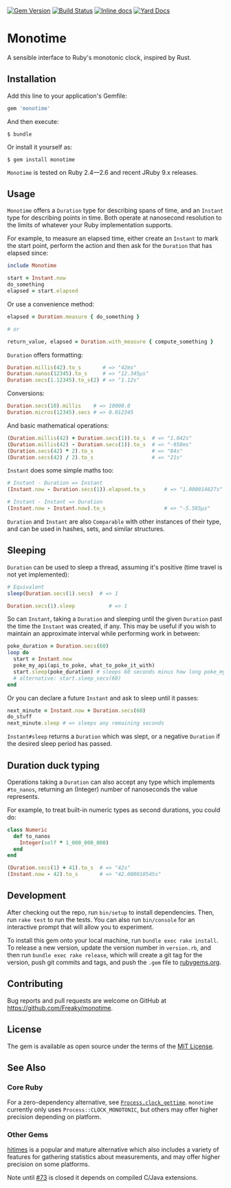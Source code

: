 [![Gem Version](https://badge.fury.io/rb/monotime.svg)](https://badge.fury.io/rb/monotime)
[![Build Status](https://travis-ci.org/Freaky/monotime.svg?branch=master)](https://travis-ci.org/Freaky/monotime)
[![Inline docs](http://inch-ci.org/github/Freaky/monotime.svg?branch=master)](http://inch-ci.org/github/Freaky/monotime)
[![Yard Docs](http://img.shields.io/badge/yard-docs-blue.svg)](https://www.rubydoc.info/gems/monotime)

# Monotime

A sensible interface to Ruby's monotonic clock, inspired by Rust.

## Installation

Add this line to your application's Gemfile:

```ruby
gem 'monotime'
```

And then execute:

    $ bundle

Or install it yourself as:

    $ gem install monotime

`Monotime` is tested on Ruby 2.4&mdash;2.6 and recent JRuby 9.x releases.

## Usage

`Monotime` offers a `Duration` type for describing spans of time, and an
`Instant` type for describing points in time.  Both operate at nanosecond
resolution to the limits of whatever your Ruby implementation supports.

For example, to measure an elapsed time, either create an `Instant` to mark the
start point, perform the action and then ask for the `Duration` that has elapsed
since:

```ruby
include Monotime

start = Instant.now
do_something
elapsed = start.elapsed
```

Or use a convenience method:

```ruby
elapsed = Duration.measure { do_something }

# or

return_value, elapsed = Duration.with_measure { compute_something }
```

`Duration` offers formatting:

```ruby
Duration.millis(42).to_s       # => "42ms"
Duration.nanos(12345).to_s     # => "12.345μs"
Duration.secs(1.12345).to_s(2) # => "1.12s"
```

Conversions:

```ruby
Duration.secs(10).millis    # => 10000.0
Duration.micros(12345).secs # => 0.012345
```

And basic mathematical operations:

```ruby
(Duration.millis(42) + Duration.secs(1)).to_s  # => "1.042s"
(Duration.millis(42) - Duration.secs(1)).to_s  # => "-958ms"
(Duration.secs(42) * 2).to_s                   # => "84s"
(Duration.secs(42) / 2).to_s                   # => "21s"
```

`Instant` does some simple maths too:

```ruby
# Instant - Duration => Instant
(Instant.now - Duration.secs(1)).elapsed.to_s      # => "1.000014627s"

# Instant - Instant => Duration
(Instant.now - Instant.now).to_s                   # => "-5.585μs"
```

`Duration` and `Instant` are also `Comparable` with other instances of their
type, and can be used in hashes, sets, and similar structures.

## Sleeping

`Duration` can be used to sleep a thread, assuming it's positive (time travel
is not yet implemented):

```ruby
# Equivalent
sleep(Duration.secs(1).secs)  # => 1

Duration.secs(1).sleep           # => 1
```

So can `Instant`, taking a `Duration` and sleeping until the given `Duration`
past the time the `Instant` was created, if any.  This may be useful if you wish
to maintain an approximate interval while performing work in between:

```ruby
poke_duration = Duration.secs(60)
loop do
  start = Instant.now
  poke_my_api(api_to_poke, what_to_poke_it_with)
  start.sleep(poke_duration) # sleeps 60 seconds minus how long poke_my_api took
  # alternative: start.sleep_secs(60)
end
```

Or you can declare a future `Instant` and ask to sleep until it passes:

```ruby
next_minute = Instant.now + Duration.secs(60)
do_stuff
next_minute.sleep # => sleeps any remaining seconds
```

`Instant#sleep` returns a `Duration` which was slept, or a negative `Duration`
if the desired sleep period has passed.

## Duration duck typing

Operations taking a `Duration` can also accept any type which implements
`#to_nanos`, returning an (Integer) number of nanoseconds the value represents.

For example, to treat built-in numeric types as second durations, you could do:

```ruby
class Numeric
  def to_nanos
    Integer(self * 1_000_000_000)
  end
end

(Duration.secs(1) + 41).to_s  # => "42s"
(Instant.now - 42).to_s       # => "42.000010545s"
```

## Development

After checking out the repo, run `bin/setup` to install dependencies. Then, run `rake test` to run the tests. You can also run `bin/console` for an interactive prompt that will allow you to experiment.

To install this gem onto your local machine, run `bundle exec rake install`. To release a new version, update the version number in `version.rb`, and then run `bundle exec rake release`, which will create a git tag for the version, push git commits and tags, and push the `.gem` file to [rubygems.org](https://rubygems.org).

## Contributing

Bug reports and pull requests are welcome on GitHub at https://github.com/Freaky/monotime.

## License

The gem is available as open source under the terms of the [MIT License](https://opensource.org/licenses/MIT).

## See Also

### Core Ruby

For a zero-dependency alternative, see
[`Process.clock_gettime`](https://ruby-doc.org/core-2.6.3/Process.html#method-c-clock_gettime).
`monotime` currently only uses `Process::CLOCK_MONOTONIC`, but others may offer higher precision
depending on platform.

### Other Gems

[hitimes](https://rubygems.org/gems/hitimes) is a popular and mature alternative
which also includes a variety of features for gathering statistics about
measurements, and may offer higher precision on some platforms.

Note until [#73](https://github.com/copiousfreetime/hitimes/pull/73) is closed it
depends on compiled C/Java extensions.
